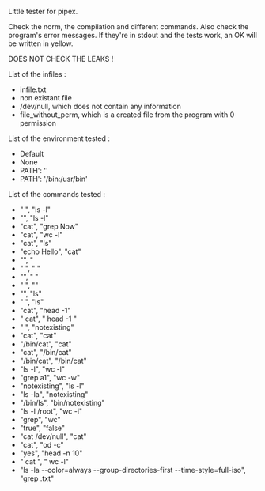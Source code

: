 Little tester for pipex.

Check the norm, the compilation and different commands.
Also check the program's error messages. If they're in stdout and the tests work, an OK will be written in yellow.

DOES NOT CHECK THE LEAKS !

List of the infiles :

- infile.txt
- non existant file
- /dev/null, which does not contain any information
- file_without_perm, which is a created file from the program with 0 permission

List of the environment tested :
- Default
- None
- PATH': ''
- PATH': '/bin:/usr/bin'

List of the commands tested :
- " ", "ls -l"
- "", "ls -l"
- "cat", "grep Now"
- "cat", "wc -l"
- "cat", "ls"
- "echo Hello", "cat"
- "", "
- " ", " "
- "", " "
- " ", ""
- "", "ls"
- " ", "ls"
- "cat", "head -1"
- " cat", "     head -1   "
- " ", "notexisting"
- "cat", "cat"
- "/bin/cat", "cat"
- "cat", "/bin/cat"
- "/bin/cat", "/bin/cat"
- "ls -l", "wc -l"
- "grep a1", "wc -w"
- "notexisting", "ls -l"
- "ls -la", "notexisting"
- "/bin/ls", "bin/notexisting"
- "ls -l /root", "wc -l"
- "grep", "wc"
- "true", "false"
- "cat /dev/null", "cat"
- "cat", "od -c"
- "yes", "head -n 10"
- "               cat              ", "                 wc                -l"
- "ls -la --color=always --group-directories-first --time-style=full-iso", "grep .txt"
